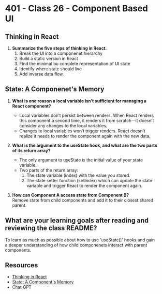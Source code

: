 # 401 - Class 26 - Component Based UI

## Thinking in React

1. **Summarize the five steps of thinking in React.**
    1. Break the UI into a componenet hierarchy
    2. Build a static version in React
    3. Find the minimal bu complete representation of UI state
    4. Identify where state should live
    5. Add inverse data flow.

## State: A Componenet's Memory

1. **What is one reason a local variable isn’t sufficient for managing a React component?**  
    * Local variables don’t persist between renders. When React renders this component a second time, it renders it from scratch—it doesn’t consider any changes to the local variables.
    * Changes to local variables won’t trigger renders. React doesn’t realize it needs to render the component again with the new data.

2. **What is the argument to the useState hook, and what are the two parts of its return array?**  
    * The only argument to useState is the initial value of your state variable.
    * Two parts of the return array:  
        1. The state variable (index) with the value you stored.
        2. The state setter function (setIndex) which can update the state variable and trigger React to render the component again.

3. **How can Component A access state from Component B?**  
Remove state from child components and add it to their closest shared parent.

## What are your learning goals after reading and reviewing the class README?

To learn as much as possible about how to use 'useState()' hooks and gain a deeper understanding of how child componenets interact with parent components.

## Resources

* [Thinking in React](https://react.dev/learn/thinking-in-react)
* [State: A Component's Memory](https://react.dev/learn/state-a-components-memory)
* Chat GPT
